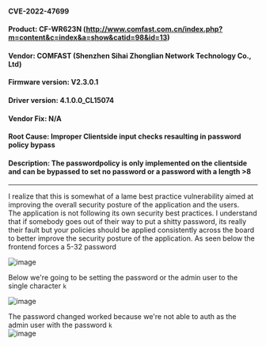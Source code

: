 #### CVE-2022-47699
#### Product: CF-WR623N (http://www.comfast.com.cn/index.php?m=content&c=index&a=show&catid=98&id=13)
#### Vendor: COMFAST (Shenzhen Sihai Zhonglian Network Technology Co., Ltd)
#### Firmware version: V2.3.0.1 
#### Driver version: 4.1.0.0_CL15074 
#### Vendor Fix: N/A
#### Root Cause: Improper Clientside input checks resaulting in password policy bypass
#### Description: The passwordpolicy is only implemented on the clientside and can be bypassed to set no password or a password with a length >8 
--------

I realize that this is somewhat of a lame best practice vulnerability aimed at improving the overall security posture of the application and the users.               
The application is not following its own security best practices. I understand that if somebody goes out of their way to put a shitty password, its really their fault but your policies should be applied consistently across the board to better improve the security posture of the application. 
As seen below the frontend forces a 5-32 password             

![image](https://user-images.githubusercontent.com/25066959/207156643-5444116a-0e4b-45a8-b0a8-752eaa8c5751.png)

Below we're going to be setting the password or the admin user to the single character `k`     

![image](https://user-images.githubusercontent.com/25066959/207156671-0c23f7e9-c58a-4f59-8f3f-6a9ac6e63935.png)

The password changed worked because we're not able to auth as the admin user with the password `k`      
![image](https://user-images.githubusercontent.com/25066959/207156690-f84ed5db-7884-4bd8-845a-48fe2ef03a40.png)
